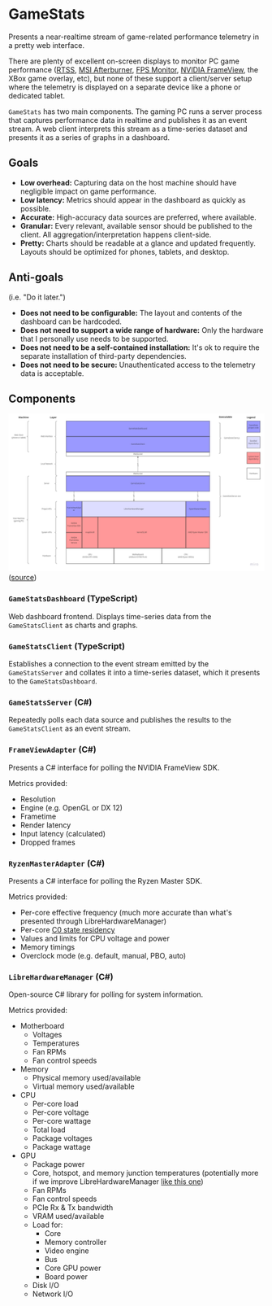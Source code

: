 # GameStats

Presents a near-realtime stream of game-related performance telemetry in a pretty web interface.

There are plenty of excellent on-screen displays to monitor PC game performance ([RTSS](https://www.guru3d.com/files-details/rtss-rivatuner-statistics-server-download.html), [MSI Afterburner](https://www.msi.com/Landing/afterburner/graphics-cards), [FPS Monitor](https://www.fpsmon.com/), [NVIDIA FrameView](https://www.nvidia.com/en-us/geforce/technologies/frameview/), the XBox game overlay, etc), but none of these support a client/server setup where the telemetry is displayed on a separate device like a phone or dedicated tablet.

`GameStats` has two main components. The gaming PC runs a server process that captures performance data in realtime and publishes it as an event stream. A web client interprets this stream as a time-series dataset and presents it as a series of graphs in a dashboard.

## Goals

- **Low overhead:** Capturing data on the host machine should have negligible impact on game performance.
- **Low latency:** Metrics should appear in the dashboard as quickly as possible.
- **Accurate:** High-accuracy data sources are preferred, where available.
- **Granular:** Every relevant, available sensor should be published to the client. All aggregation/interpretation happens client-side.
- **Pretty:** Charts should be readable at a glance and updated frequently. Layouts should be optimized for phones, tablets, and desktop.

## Anti-goals
(i.e. "Do it later.")

- **Does not need to be configurable:** The layout and contents of the dashboard can be hardcoded.
- **Does not need to support a wide range of hardware:** Only the hardware that I personally use needs to be supported.
- **Does not need to be a self-contained installation:** It's ok to require the separate installation of third-party dependencies.
- **Does not need to be secure:** Unauthenticated access to the telemetry data is acceptable.

## Components

![Block Diagram](docs/Block_Diagram.png)
([source](https://miro.com/app/board/uXjVPb1sDKs=/))

### `GameStatsDashboard` (TypeScript)

Web dashboard frontend. Displays time-series data from the `GameStatsClient` as charts and graphs.

### `GameStatsClient` (TypeScript)

Establishes a connection to the event stream emitted by the `GameStatsServer` and collates it into a time-series dataset, which it presents to the `GameStatsDashboard`.

### `GameStatsServer` (C#)

Repeatedly polls each data source and publishes the results to the `GameStatsClient` as an event stream.

### `FrameViewAdapter` (C#)

Presents a C# interface for polling the NVIDIA FrameView SDK.

Metrics provided:
- Resolution
- Engine (e.g. OpenGL or DX 12)
- Frametime
- Render latency
- Input latency (calculated)
- Dropped frames

### `RyzenMasterAdapter` (C#)

Presents a C# interface for polling the Ryzen Master SDK.

Metrics provided:
- Per-core effective frequency (much more accurate than what's presented through LibreHardwareManager)
- Per-core [C0 state residency](https://www.dell.com/support/kbdoc/en-us/000060621/what-is-the-c-state)
- Values and limits for CPU voltage and power
- Memory timings
- Overclock mode (e.g. default, manual, PBO, auto)

### `LibreHardwareManager` (C#)

Open-source C# library for polling for system information.

Metrics provided:
- Motherboard
  - Voltages
  - Temperatures
  - Fan RPMs
  - Fan control speeds
- Memory
  - Physical memory used/available
  - Virtual memory used/available
- CPU
  - Per-core load
  - Per-core voltage
  - Per-core wattage
  - Total load
  - Package voltages
  - Package wattage
- GPU
  - Package power
  - Core, hotspot, and memory junction temperatures (potentially more if we improve LibreHardwareManager [like this one](https://github.com/LibreHardwareMonitor/LibreHardwareMonitor/pull/583))
  - Fan RPMs
  - Fan control speeds
  - PCIe Rx & Tx bandwidth
  - VRAM used/available
  - Load for:
    - Core
    - Memory controller
    - Video engine
    - Bus
    - Core GPU power
    - Board power
  - Disk I/O
  - Network I/O